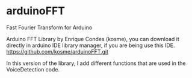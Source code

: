arduinoFFT
==========

Fast Fourier Transform for Arduino

Arduino FFT Library by Enrique Condes (kosme), you can download it directly in arduino IDE library manager, if you are being use this IDE. https://github.com/kosme/arduinoFFT.git

In this version of the library, I add different functions that are used in the VoiceDetection code.
